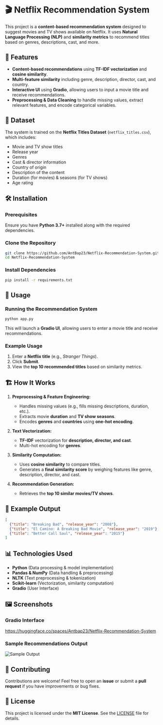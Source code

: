 # 🎬 Netflix Recommendation System

This project is a **content-based recommendation system** designed to suggest movies and TV shows available on Netflix. It uses **Natural Language Processing (NLP)** and **similarity metrics** to recommend titles based on genres, descriptions, cast, and more.

## 🚀 Features

- **Content-based recommendations** using **TF-IDF vectorization** and **cosine similarity**.
- **Multi-feature similarity** including genre, description, director, cast, and country.
- **Interactive UI** using **Gradio**, allowing users to input a movie title and receive recommendations.
- **Preprocessing & Data Cleaning** to handle missing values, extract relevant features, and encode categorical variables.

## 📂 Dataset

The system is trained on the **Netflix Titles Dataset** (`netflix_titles.csv`), which includes:

- Movie and TV show titles
- Release year
- Genres
- Cast & director information
- Country of origin
- Description of the content
- Duration (for movies) & seasons (for TV shows)
- Age rating

## 🛠️ Installation

### Prerequisites

Ensure you have **Python 3.7+** installed along with the required dependencies.

### Clone the Repository

```bash
git clone https://github.com/AntBap23/Netflix-Recommendation-System.git
cd Netflix-Recommendation-System
```

### Install Dependencies

```bash
pip install -r requirements.txt
```

## 🔧 Usage

### Running the Recommendation System

```bash
python app.py
```

This will launch a **Gradio UI**, allowing users to enter a movie title and receive recommendations.

### Example Usage

1. Enter a **Netflix title** (e.g., *Stranger Things*).
2. Click **Submit**.
3. View the **top 10 recommended titles** based on similarity metrics.

## 🏗️ How It Works

1. **Preprocessing & Feature Engineering:**
   - Handles missing values (e.g., fills missing descriptions, duration, etc.).
   - Extracts movie **duration** and **TV show seasons**.
   - Encodes **genres** and **countries** using **one-hot encoding**.

2. **Text Vectorization:**
   - **TF-IDF** vectorization for **description, director, and cast**.
   - Multi-hot encoding for **genres**.

3. **Similarity Computation:**
   - Uses **cosine similarity** to compare titles.
   - Generates a **final similarity score** by weighing features like genre, description, director, and cast.

4. **Recommendation Generation:**
   - Retrieves the **top 10 similar movies/TV shows**.

## 🌟 Example Output

```json
[
  {"title": "Breaking Bad", "release_year": "2008"},
  {"title": "El Camino: A Breaking Bad Movie", "release_year": "2019"},
  {"title": "Better Call Saul", "release_year": "2015"}
]
```

## 📊 Technologies Used

- **Python** (Data processing & model implementation)
- **Pandas & NumPy** (Data handling & preprocessing)
- **NLTK** (Text preprocessing & tokenization)
- **Scikit-learn** (Vectorization, similarity computation)
- **Gradio** (User Interface)

## 🖼️ Screenshots

### Gradio Interface

https://huggingface.co/spaces/Antbap23/Netflix-Recommendation-System

### Sample Recommendations Output

![Sample Output](screenshots/sample_output.png)

## 🤝 Contributing

Contributions are welcome! Feel free to open an **issue** or submit a **pull request** if you have improvements or bug fixes.

## 📜 License

This project is licensed under the **MIT License**. See the [LICENSE](LICENSE) file for details.

